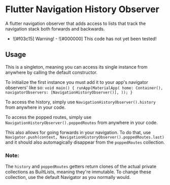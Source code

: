 # Flutter Navigation History Observer

A flutter navigation observer that adds access to lists that track the navigation stack both forwards and backwards.

- ![#f03c15] Warning! - ![#000000] This code has not yet been tested!

## Usage

This is a singleton, meaning you can access its single instance from anywhere by calling the default constructor.

To initialize the first instance you must add it to your app's navigator observers' like so:
`void main() {
  runApp(MaterialApp(
    home: Container(),
    navigatorObservers: [NavigationHistoryObserver()],
  ));
}`

To access the history, simply use `NavigationHistoryObserver().history` from anywhere in your code.

To access the popped routes, simply use `NavigationHistoryObserver().poppedRoutes` from anywhere in your code.

This also allows for going forwards in your navigation. To do that, use `Navigator.push(context, NavigationHistoryObserver().poppedRoutes.last)` and it should also automagically disappear from the `poppedRoutes` collection.

### Note:

The `history` and `poppedRoutes` getters return clones of the actual private collections as BuiltLists, meaning they're immutable.
To change these collection, use the default Navigator as you normally would.
